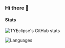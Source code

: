 ### Hi there 👋
<!--
**TYEclipse/TYEclipse** is a ✨ _special_ ✨ repository because its `README.md` (this file) appears on your GitHub profile.

Here are some ideas to get you started:

- 🔭 I’m currently working on ...
- 🌱 I’m currently learning ...
- 👯 I’m looking to collaborate on ...
- 🤔 I’m looking for help with ...
- 💬 Ask me about ...
- 📫 How to reach me: ...
- 😄 Pronouns: ...
- ⚡ Fun fact: ...
-->

#### Stats

![TYEclipse's GitHub stats](https://github-readme-stats.vercel.app/api?username=TYEclipse)

![Languages](https://github-readme-stats.vercel.app/api/top-langs/?username=TYEclipse&langs_count=8)
